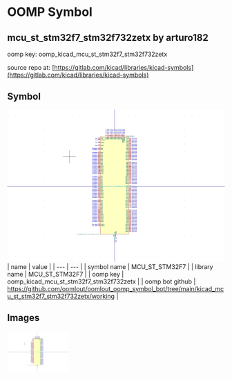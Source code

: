 # OOMP Symbol  
## mcu_st_stm32f7_stm32f732zetx  by arturo182  
  
oomp key: oomp_kicad_mcu_st_stm32f7_stm32f732zetx  
  
source repo at: [https://gitlab.com/kicad/libraries/kicad-symbols](https://gitlab.com/kicad/libraries/kicad-symbols)  
## Symbol  
  
[![working.png](working_600.png)](working.png)  
| name | value | 
| --- | --- | 
| symbol name | MCU_ST_STM32F7 | 
| library name | MCU_ST_STM32F7 | 
| oomp key | oomp_kicad_mcu_st_stm32f7_stm32f732zetx | 
| oomp bot github | https://github.com/oomlout/oomlout_oomp_symbol_bot/tree/main/kicad_mcu_st_stm32f7_stm32f732zetx/working | 
## Images  
  
[![working.png](working_140.png)](working.png)  
